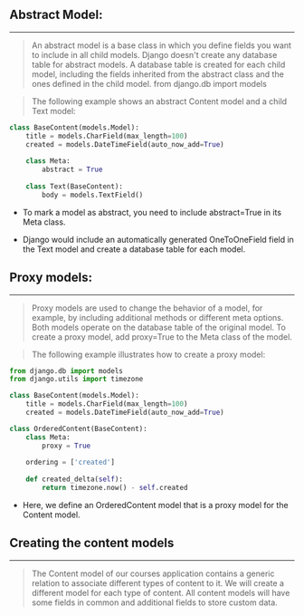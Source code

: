 ## Abstract Model:
---------------
>An abstract model is a base class in which you define fields you
want to include in all child models. Django doesn't create any
database table for abstract models. A database table is created for
each child model, including the fields inherited from the abstract
class and the ones defined in the child model.
from django.db import models

>The following example shows an abstract Content model and a child
Text model:

```python
class BaseContent(models.Model):
    title = models.CharField(max_length=100)
    created = models.DateTimeField(auto_now_add=True)
    
    class Meta:
        abstract = True
    
    class Text(BaseContent):
        body = models.TextField()
```
* To mark a model as abstract, you need to include abstract=True in its
  Meta class.

* Django would include an automatically generated OneToOneField field
  in the Text model and create a database table for each model.

## Proxy models:
---
>Proxy models are used to change the behavior of a model, for
example, by including additional methods or different meta
options. Both models operate on the database table of the original
model. To create a proxy model, add proxy=True to the Meta class of the
model.

>The following example illustrates how to create a proxy model:

```python
from django.db import models
from django.utils import timezone

class BaseContent(models.Model):
    title = models.CharField(max_length=100)
    created = models.DateTimeField(auto_now_add=True)

class OrderedContent(BaseContent):
    class Meta:
        proxy = True
    
    ordering = ['created']
    
    def created_delta(self):
        return timezone.now() - self.created
```
* Here, we define an OrderedContent model that is a proxy model for the
  Content model.

## Creating the content models
---
>The Content model of our courses application contains a generic
relation to associate different types of content to it. We will create a
different model for each type of content. All content models will
have some fields in common and additional fields to store custom
data.

